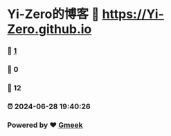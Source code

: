 # Yi-Zero的博客 :link: https://Yi-Zero.github.io 
### :page_facing_up: [1](https://Yi-Zero.github.io/tag.html) 
### :speech_balloon: 0 
### :hibiscus: 12 
### :alarm_clock: 2024-06-28 19:40:26 
### Powered by :heart: [Gmeek](https://github.com/Meekdai/Gmeek)
